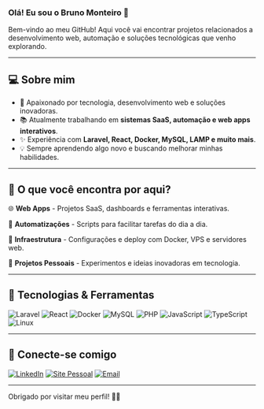### Olá! Eu sou o Bruno Monteiro 👋

Bem-vindo ao meu GitHub! Aqui você vai encontrar projetos relacionados a desenvolvimento web, automação e soluções tecnológicas que venho explorando.

---

## 💻 Sobre mim

- 🌟 Apaixonado por tecnologia, desenvolvimento web e soluções inovadoras.
- 📚 Atualmente trabalhando em **sistemas SaaS, automação e web apps interativos**.
- ✨ Experiência com **Laravel, React, Docker, MySQL, LAMP e muito mais**.
- 💡 Sempre aprendendo algo novo e buscando melhorar minhas habilidades.

---

## 🔄 O que você encontra por aqui?

🌐 **Web Apps** - Projetos SaaS, dashboards e ferramentas interativas.

🔄 **Automatizações** - Scripts para facilitar tarefas do dia a dia.

🏢 **Infraestrutura** - Configurações e deploy com Docker, VPS e servidores web.

🌟 **Projetos Pessoais** - Experimentos e ideias inovadoras em tecnologia.

---

## 💪 Tecnologias & Ferramentas

![Laravel](https://img.shields.io/badge/Laravel-red?style=for-the-badge&logo=laravel&logoColor=white)
![React](https://img.shields.io/badge/React-blue?style=for-the-badge&logo=react&logoColor=white)
![Docker](https://img.shields.io/badge/Docker-blue?style=for-the-badge&logo=docker&logoColor=white)
![MySQL](https://img.shields.io/badge/MySQL-blue?style=for-the-badge&logo=mysql&logoColor=white)
![PHP](https://img.shields.io/badge/PHP-777BB4?style=for-the-badge&logo=php&logoColor=white)
![JavaScript](https://img.shields.io/badge/JavaScript-F7DF1E?style=for-the-badge&logo=javascript&logoColor=black)
![TypeScript](https://img.shields.io/badge/TypeScript-3178C6?style=for-the-badge&logo=typescript&logoColor=white)
![Linux](https://img.shields.io/badge/Linux-FCC624?style=for-the-badge&logo=linux&logoColor=black)

---

## 👥 Conecte-se comigo

[![LinkedIn](https://img.shields.io/badge/LinkedIn-blue?style=for-the-badge&logo=linkedin&logoColor=white)](https://www.linkedin.com/in/brunomonteiro)
[![Site Pessoal](https://img.shields.io/badge/Website-%23000000.svg?style=for-the-badge&logo=firefox&logoColor=white)](https://bmont3d.top)
[![Email](https://img.shields.io/badge/Email-D14836?style=for-the-badge&logo=gmail&logoColor=white)](mailto:contato@bmont3d.top)

---

Obrigado por visitar meu perfil! 💚🚀


